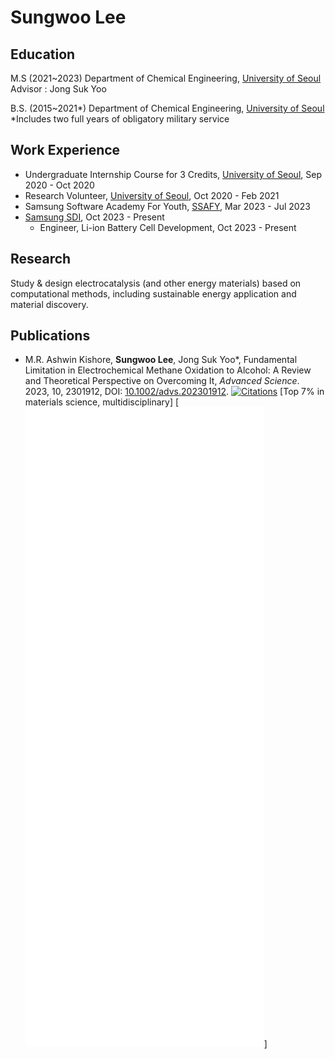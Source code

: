 # Sungwoo Lee

## Education

M.S (2021~2023)
Department of Chemical Engineering, [University of Seoul](https://www.uos.ac.kr/)
Advisor : Jong Suk Yoo

B.S. (2015~2021*)
Department of Chemical Engineering, [University of Seoul](https://www.uos.ac.kr/)
*Includes two full years of obligatory military service

## Work Experience

- Undergraduate Internship Course for 3 Credits, [University of Seoul](https://www.uos.ac.kr/), Sep 2020 - Oct 2020
- Research Volunteer, [University of Seoul](https://www.uos.ac.kr/), Oct 2020 - Feb 2021
- Samsung Software Academy For Youth, [SSAFY](https://www.ssafy.com/), Mar 2023 - Jul 2023
- [Samsung SDI](https://www.samsungsdi.co.kr/), Oct 2023 - Present
  - Engineer, Li-ion Battery Cell Development, Oct 2023 - Present

## Research

Study & design electrocatalysis (and other energy materials) based on computational methods, including sustainable energy application and material discovery.

## Publications

- M.R. Ashwin Kishore, **Sungwoo Lee**, Jong Suk Yoo\*, Fundamental Limitation in Electrochemical Methane Oxidation to Alcohol: A Review and Theoretical Perspective on Overcoming It, _Advanced Science_. 2023, 10, 2301912, DOI: [10.1002/advs.202301912](https://doi.org/10.1002/advs.202301912). [![Citations](https://citations.seanwoori.win/10.1002/advs.202301912)](https://badge.dimensions.ai/details/doi/10.1002/advs.202301912)  [Top 7% in materials science, multidisciplinary]
[![Metrics](./github-metrics.svg)]

